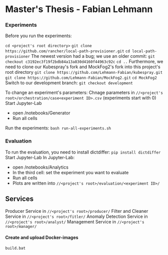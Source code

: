 # Master's Thesis - Fabian Lehmann

### Experiments
Before you run the experiments: 

```cd <project's root directory>```
```git clone https://github.com/rancher/local-path-provisioner.git```
```cd local-path-provisioner```
The newest version had a bug; we use an older commit:
```git checkout c3192ec3f19f2bdb84a13a830d4160f44963c92c```
```cd ..```
Furthermore, we need to clone our Kubespray's fork and MockFog2's fork into this project's root directory
```git clone https://github.com/Lehmann-Fabian/kubespray.git```
```git clone https://github.com/Lehmann-Fabian/MockFog2.git```
```cd MockFog2```
Switch to our development branch:
```git checkout development```

To change an experiment's parameters:
Chnage parameters in `//<project's root>/orchestration/case<experiment ID>.csv` (experiments start with 0)
Start Jupyter-Lab
- open /notebooks/Generator
- Run all cells

Run the experiments:
```bash run-all-experiments.sh```

### Evaluation
To run the evaluation, you need to install dictdiffer:
```pip install dictdiffer```
Start Jupyter-Lab
In Jupyter-Lab:
- open /notebooks/Analytics
- In the third cell: set the experiment you want to evaluate 
- Run all cells
- Plots are written into `//<project's root>/evaluation/<experiment ID>/`


## Services
Producer Service in `//<project's root>/producer/`
Filter and Cleaner Service in `//<project's root>/fitler/`
Anomaly Detection Service in `//<project's root>/analyst/`
Management Service  in `//<project's root>/manager/`

#### Create and upload Docker-images
```build.bat```


